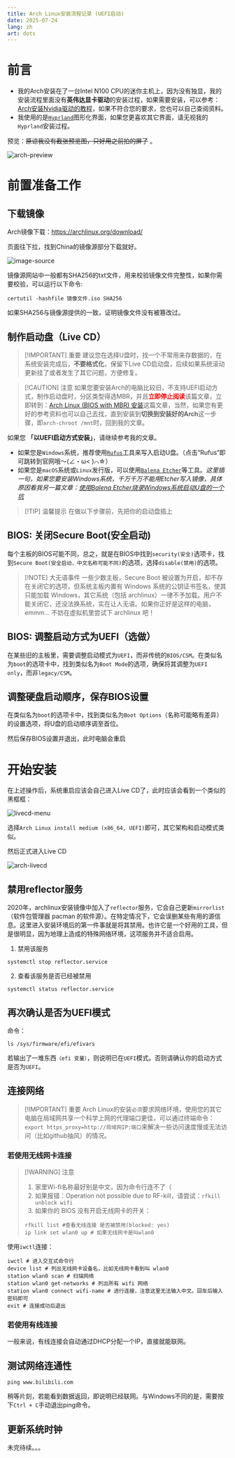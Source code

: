 ```yaml
---
title: Arch Linux安装流程记录 (UEFI启动)
date: 2025-07-24
lang: zh
art: dots
---
```


# 前言

- 我的Arch安装在了一台Intel N100 CPU的迷你主机上，因为没有独显，我的安装流程里面没有**英伟达显卡驱动**的安装过程，如果需要安装，可以参考：[Arch安装Nvidia驱动的教程](https://ivonblog.com/posts/archlinux-install-nvidia-drivers/)，如果不符合您的要求，您也可以自己查阅资料。
- 我使用的是[`Hyprland`](https://wiki.hypr.land/Getting-Started/Installation/)图形化界面，如果您更喜欢其它界面，请无视我的`Hyprland`安装过程。

预览：~~原谅我没有截张预览图，只好用之前拍的屏了~~ 。

![arch-preview](/images/posts/arch-installation/arch-preview.jpg)

# 前置准备工作

## 下载镜像

Arch镜像下载：https://archlinux.org/download/

页面往下拉，找到China的镜像源部分下载就好。

![image-source](/images/posts/arch-installation/image-source.png)

镜像源网站中一般都有SHA256的txt文件，用来校验镜像文件完整性，如果你需要校验，可以运行以下命令:

```shell
certutil -hashfile 镜像文件.iso SHA256
```

如果SHA256与镜像源提供的一致，证明镜像文件没有被篡改过。

## 制作启动盘（Live CD）

> [!IMPORTANT] 重要
> 建议您在选择U盘时，找一个不常用来存数据的，在系统安装完成后，**不要格式化**，保留下Live CD启动盘，后续如果系统滚动更新挂了或者发生了其它问题，方便修复。

> [!CAUTION] 注意
> 如果您要安装Arch的电脑比较旧，不支持UEFI启动方式，制作启动盘时，分区类型得选MBR，并且<font color="red">**立即停止阅读**</font>该篇文章，立即转到：[Arch Linux (BIOS with MBR) 安装](https://shenyu.me/posts/arch-bios-install/)这篇文章，当然，如果您有更好的参考资料也可以自己去找，直到安装到**切换到安装好的Arch**这一步骤，即`arch-chroot /mnt`时，回到我的文章。

如果您 **「以UEFI启动方式安装」**，请继续参考我的文章。

- 如果您是`Windows`系统，推荐使用[`Rufus`](https://rufus.ie/zh/)工具来写入启动U盘。（点击“Rufus“即可跳转到官网哦～(∠・ω< )⌒☆）
- 如果您是`macOS`系统或`Linux`发行版，可以使用[`Balena Etcher`](https://etcher.balena.io/)等工具。_这里插一句，如果您要安装Windows系统，千万千万不能用Etcher写入镜像，具体原因看我另一篇文章：[使用Balena Etcher烧录Windows系统启动U盘的一个坑](./write-win-image-on-mac)_

> [!TIP] 温馨提示
> 在做以下步骤前，先把你的启动盘插上

## BIOS: 关闭Secure Boot(安全启动)

每个主板的BIOS可能不同，总之，就是在BIOS中找到`security(安全)`选项卡，找到`Secure Boot(安全启动，中文名称可能不同)`的选项，选择`disable(禁用)`的选项。

> [!NOTE] 大无语事件
> 一些少数主板，Secure Boot 被设置为开启，却不存在关闭它的选项，但系统主板内置有 Windows 系统的公钥证书签名，使其只能加载 Windows，其它系统（包括 archlinux）一律不予加载。用户不能关闭它，还没法换系统，实在让人无语。如果你正好是这样的电脑，emmm... 不妨在虚拟机里尝试下 archlinux 吧！

## BIOS: 调整启动方式为UEFI（选做）

在某些旧的主板里，需要调整启动模式为`UEFI`，而非传统的`BIOS/CSM`。在类似名为`boot`的选项卡中，找到类似名为`Boot Mode`的选项，确保将其调整为`UEFI only`，而非`legacy/CSM`。

## 调整硬盘启动顺序，保存BIOS设置

在类似名为`boot`的选项卡中，找到类似名为`Boot Options`（名称可能略有差异）的设置选项，将U盘的启动顺序调至首位。

然后保存BIOS设置并退出，此时电脑会重启

# 开始安装

在上述操作后，系统重启应该会自己进入Live CD了，此时应该会看到一个类似的黑框框：

![livecd-menu](/images/posts/arch-installation/livecd-menu.png)

选择`Arch Linux install medium (x86_64, UEFI)`即可，其它架构和启动模式类似。

然后正式进入Live CD

![arch-livecd](/images/posts/arch-installation/arch-livecd.png)

## 禁用reflector服务

2020年，archlinux安装镜像中加入了`reflector`服务，它会自己更新`mirrorlist`（软件包管理器 pacman 的软件源）。在特定情况下，它会误删某些有用的源信息。这里进入安装环境后的第一件事就是将其禁用。也许它是一个好用的工具，但是很明显，因为地理上造成的特殊网络环境，这项服务并不适合启用。

1. 禁用该服务
```shell
systemctl stop reflector.service
```

2. 查看该服务是否已经被禁用
```shell
systemctl status reflector.service
```

## 再次确认是否为UEFI模式

命令：
```shell
ls /sys/firmware/efi/efivars
```

若输出了一堆东西`（efi 变量）`，则说明已在`UEFI`模式。否则请确认你的启动方式是否为`UEFI`。

## 连接网络

> [!IMPORTANT] 重要
> Arch Linux的安装`必须`要求网络环境，使用您的其它电脑在局域网共享一个科学上网的代理端口更佳，可以通过终端命令：`export https_proxy=http://局域网IP:端口`来解决一些访问速度慢或无法访问（比如github抽风）的情况。

### 若使用无线网卡连接

> [!WARNING] 注意
> 1. 家里Wi-fi名称最好别是中文，因为命令行连不了（
> 2. 如果报错：Operation not possible due to RF-kill，请尝试：`rfkill unblock wifi`
> 3. 如果你的 BIOS 没有开启无线网卡的开关：
> ```shell
> rfkill list #查看无线连接 是否被禁用(blocked: yes)
> ip link set wlan0 up # 如果无线网卡是叫wlan0
> ```

使用`iwctl`连接：

```shell
iwctl # 进入交互式命令行
device list # 列出无线网卡设备名，比如无线网卡看到叫 wlan0
station wlan0 scan # 扫描网络
station wlan0 get-networks # 列出所有 wifi 网络
station wlan0 connect wifi-name # 进行连接，注意这里无法输入中文。回车后输入密码即可
exit # 连接成功后退出
```

### 若使用有线连接

一般来说，有线连接会自动通过DHCP分配一个IP，直接就能联网。

## 测试网络连通性

```shell
ping www.bilibili.com
```

稍等片刻，若能看到数据返回，即说明已经联网。与Windows不同的是，需要按下`Ctrl + C`手动退出ping命令。

## 更新系统时钟


未完待续。。。
